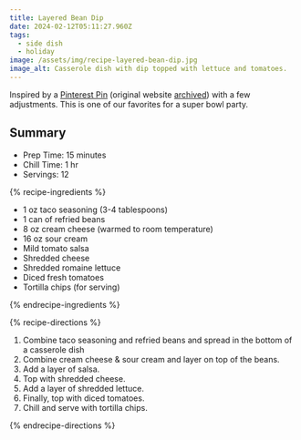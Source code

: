```yaml
---
title: Layered Bean Dip
date: 2024-02-12T05:11:27.960Z
tags:
  - side dish
  - holiday
image: /assets/img/recipe-layered-bean-dip.jpg
image_alt: Casserole dish with dip topped with lettuce and tomatoes.
---
```


Inspired by a [Pinterest Pin](https://pin.it/6F5ak4B) (original website [archived](https://web.archive.org/web/20171216092019/http://quicklids.com/super-simple-7-layer-bean-dip/)) with a few adjustments.
This is one of our favorites for a super bowl party.

## Summary

- Prep Time: 15 minutes
- Chill Time: 1 hr
- Servings: 12

{% recipe-ingredients %}

- 1 oz taco seasoning (3-4 tablespoons)
- 1 can of refried beans
- 8 oz cream cheese (warmed to room temperature)
- 16 oz sour cream
- Mild tomato salsa
- Shredded cheese
- Shredded romaine lettuce
- Diced fresh tomatoes
- Tortilla chips (for serving)

{% endrecipe-ingredients %}

{% recipe-directions %}

1. Combine taco seasoning and refried beans and spread in the bottom of a casserole dish
1. Combine cream cheese & sour cream and layer on top of the beans.
1. Add a layer of salsa.
1. Top with shredded cheese.
1. Add a layer of shredded lettuce.
1. Finally, top with diced tomatoes.
1. Chill and serve with tortilla chips.

{% endrecipe-directions %}
